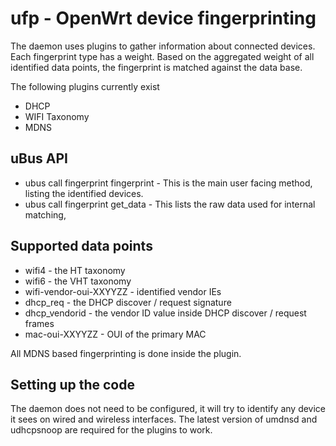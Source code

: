 # ufp - OpenWrt device fingerprinting

The daemon uses plugins to gather information about connected devices. Each fingerprint type has a weight. Based on the aggregated weight of all identified data points, the fingerprint is matched against the data base.

The following plugins currently exist
* DHCP 
* WIFI Taxonomy
* MDNS

## uBus API
* ubus call fingerprint fingerprint - This is the main user facing method, listing the identified devices.
* ubus call fingerprint get_data - This lists the raw data used for internal matching,


## Supported data points
* wifi4 - the HT taxonomy
* wifi6 - the VHT taxonomy
* wifi-vendor-oui-XXYYZZ - identified vendor IEs
* dhcp_req - the DHCP discover / request signature
* dhcp_vendorid - the vendor ID value inside DHCP discover / request  frames
* mac-oui-XXYYZZ - OUI of the primary MAC

All MDNS based fingerprinting is done inside the plugin.

## Setting up the code
The daemon does not need to be configured, it will try to identify any device it sees on wired and wireless interfaces. The latest version of umdnsd and udhcpsnoop are required for the plugins to work.
